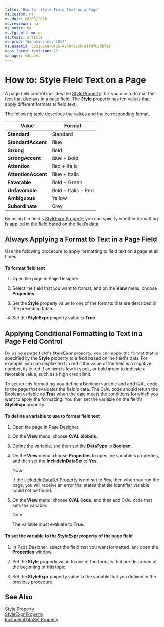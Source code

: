 ```yaml
---
title: "How to: Style Field Text on a Page"
ms.custom: na
ms.date: 06/05/2016
ms.reviewer: na
ms.suite: na
ms.tgt_pltfrm: na
ms.topic: article
ms-prod: "dynamics-nav-2017"
ms.assetid: 6221826a-8c26-42c0-b1cb-affdf81dbfaa
caps.latest.revision: 20
manager: edupont
---
```

# How to: Style Field Text on a Page
A page field control includes the [Style Property](Style-Property.md) that you use to format the text that displays in a page field. The **Style** property has ten values that apply different formats to field text.  

 The following table describes the values and the corresponding format.  

|Value|Format|  
|-----------|------------|  
|**Standard**|Standard|  
|**StandardAccent**|Blue|  
|**Strong**|Bold|  
|**StrongAccent**|Blue + Bold|  
|**Attention**|Red + Italic|  
|**AttentionAccent**|Blue + Italic|  
|**Favorable**|Bold + Green|  
|**Unfavorable**|Bold + Italic + Red|  
|**Ambiguous**|Yellow|  
|**Subordinate**|Grey|  

 By using the field's [StyleExpr Property](StyleExpr-Property.md), you can specify whether formatting is applied to the field based on the field’s data.  

## Always Applying a Format to Text in a Page Field  
 Use the following procedure to apply formatting to field text on a page at all times.  

#### To format field text  

1.  Open the page in Page Designer.  

2.  Select the field that you want to format, and on the **View** menu, choose **Properties**.  

3.  Set the **Style** property value to one of the formats that are described in the preceding table.  

4.  Set the **StyleExpr** property value to **True**.  

## Applying Conditional Formatting to Text in a Page Field Control  
 By using a page field's **StyleExpr** property, you can apply the format that is specified by the **Style** property to a field based on the field's data. For example, you can display text in red if the value of the field is a negative number, italic red if an item is low in stock, or bold green to indicate a favorable value, such as a high credit limit.  

 To set up this formatting, you define a Boolean variable and add C/AL code to the page that evaluates the field's data. The C/AL code should return the Boolean variable as **True** when the data meets the conditions for which you want to apply the formatting. You then set the variable on the field's **StyleExpr** property.  

#### To define a variable to use to format field text  

1.  Open the page in Page Designer.  

2.  On the **View** menu, choose **C/AL Globals**.  

3.  Define the variable, and then set the **DataType** to **Boolean**.  

4.  On the **View** menu, choose **Properties** to open the variable's properties, and then set the **IncludeInDataSet** to **Yes**.  

    > [!NOTE]  
    >  If the [IncludeInDataSet Property](IncludeInDataSet-Property.md) is not set to **Yes**, then when you run the page, you will receive an error that states that the identifier variable could not be found.  

5.  On the **View** menu, choose **C/AL Code**, and then add C/AL code that sets the variable.  

    > [!NOTE]  
    >  The variable must evaluate to **True**.  

#### To set the variable to the StyleExpr property of the page field  

1.  In Page Designer, select the field that you want formatted, and open the **Properties** window.  

2.  Set the **Style** property value to one of the formats that are described at the beginning of this topic.  

3.  Set the **StyleExpr** property value to the variable that you defined in the previous procedure.  

## See Also  
 [Style Property](Style-Property.md)   
 [StyleExpr Property](StyleExpr-Property.md)   
 [IncludeInDataSet Property](IncludeInDataSet-Property.md)
